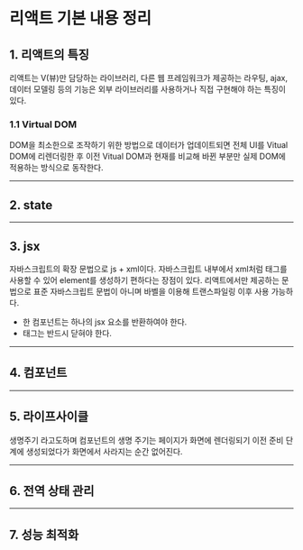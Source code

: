 # 리액트 기본 내용 정리

## 1. 리액트의 특징

리액트는 V(뷰)만 담당하는 라이브러리, 다른 웹 프레임워크가 제공하는 라우팅, ajax, 데이터 모델링 등의 기능은 외부 라이브러리를 사용하거나 직접 구현해야 하는 특징이 있다.

### 1.1 Virtual DOM

DOM을 최소한으로 조작하기 위한 방법으로 데이터가 업데이트되면 전체 UI를 Vitual DOM에 리렌더링한 후 이전 Vitual DOM과 현재를 비교해 바뀐 부분만 실제 DOM에 적용하는 방식으로 동작한다.

---

## 2. state

---

## 3. jsx

자바스크립트의 확장 문법으로 js + xml이다. 자바스크립트 내부에서 xml처럼 태그를 사용할 수 있어 element를 생성하기 편하다는 장점이 있다. 리액트에서만 제공하는 문법으로 표준 자바스크립트 문법이 아니며 바벨을 이용해 트랜스파일링 이후 사용 가능하다.

- 한 컴포넌트는 하나의 jsx 요소를 반환하여야 한다.
- 태그는 반드시 닫혀야 한다.

---

## 4. 컴포넌트

---

## 5. 라이프사이클

생명주기 라고도하며 컴포넌트의 생명 주기는 페이지가 화면에 렌더링되기 이전 준비 단계에 생성되었다가 화면에서 사라지는 순간 없어진다.

---

## 6. 전역 상태 관리

---

## 7. 성능 최적화
